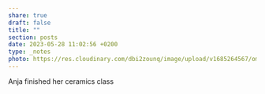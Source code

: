```yaml
---
share: true
draft: false
title: ""
section: posts
date: 2023-05-28 11:02:56 +0200
type: _notes
photo: https://res.cloudinary.com/dbi2zounq/image/upload/v1685264567/omiw57vpjne6scghjjo1.jpg
---
```


Anja finished her ceramics class
